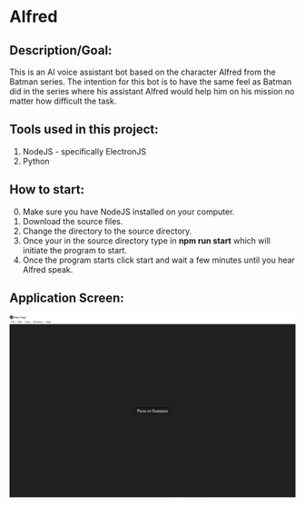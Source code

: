 # Alfred
## Description/Goal:
This is an AI voice assistant bot based on the character Alfred from the Batman series. The intention for this bot is to have the same feel as Batman did in the series where his assistant Alfred would help him on his mission no matter how difficult the task.
## Tools used in this project:
1. NodeJS - specifically ElectronJS
2. Python 
## How to start:
0. Make sure you have NodeJS installed on your computer.
1. Download the source files.
2. Change the directory to the source directory.
3. Once your in the source directory type in **npm run start** which will initiate the program to start.
4. Once the program starts click start and wait a few minutes until you hear Alfred speak.
## Application Screen: 
![Alfred](alfred-app.png)
